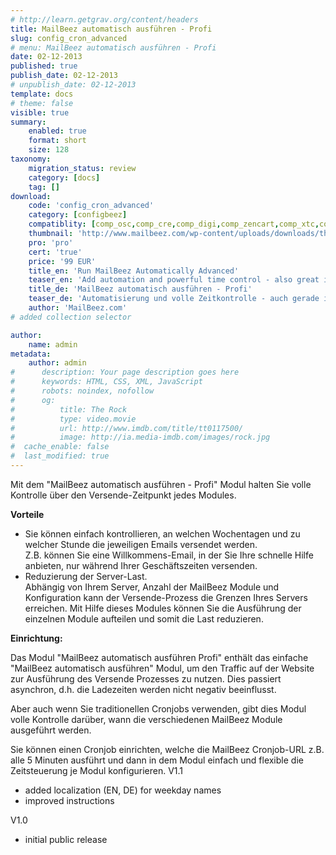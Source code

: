 ```yaml
---
# http://learn.getgrav.org/content/headers
title: MailBeez automatisch ausführen - Profi
slug: config_cron_advanced
# menu: MailBeez automatisch ausführen - Profi
date: 02-12-2013
published: true
publish_date: 02-12-2013
# unpublish_date: 02-12-2013
template: docs
# theme: false
visible: true
summary:
    enabled: true
    format: short
    size: 128
taxonomy:
    migration_status: review
    category: [docs]
    tag: []
download:
    code: 'config_cron_advanced'
    category: [configbeez]
    compatiblity: [comp_osc,comp_cre,comp_digi,comp_zencart,comp_xtc,comp_gambio]
    thumbnail: 'http://www.mailbeez.com/wp-content/uploads/downloads/thumbnails/2013/12/icon_cron_64.png'
    pro: 'pro'
    cert: 'true'
    price: '99 EUR'
    title_en: 'Run MailBeez Automatically Advanced'
    teaser_en: 'Add automation and powerful time control - also great in combination with traditional cronjobs'
    title_de: 'MailBeez automatisch ausführen - Profi'
    teaser_de: 'Automatisierung und volle Zeitkontrolle - auch gerade in Kombination mit traditionellen Cronjobs'
    author: 'MailBeez.com'
# added collection selector

author:
    name: admin
metadata:
    author: admin
#      description: Your page description goes here
#      keywords: HTML, CSS, XML, JavaScript
#      robots: noindex, nofollow
#      og:
#          title: The Rock
#          type: video.movie
#          url: http://www.imdb.com/title/tt0117500/
#          image: http://ia.media-imdb.com/images/rock.jpg
#  cache_enable: false
#  last_modified: true
---
```


Mit dem "MailBeez automatisch ausführen - Profi" Modul halten Sie volle Kontrolle über den Versende-Zeitpunkt jedes Modules.

**Vorteile**

- Sie können einfach kontrollieren, an welchen Wochentagen und zu welcher Stunde die jeweiligen Emails versendet werden.  
Z.B. können Sie eine Willkommens-Email, in der Sie Ihre schnelle Hilfe anbieten, nur während Ihrer Geschäftszeiten versenden.
- Reduzierung der Server-Last.  
Abhängig von Ihrem Server, Anzahl der MailBeez Module und Konfiguration kann der Versende-Prozess die Grenzen Ihres Servers erreichen. Mit Hilfe dieses Modules können Sie die Ausführung der einzelnen Module aufteilen und somit die Last reduzieren.



**Einrichtung:**

Das Modul "MailBeez automatisch ausführen Profi" enthält das einfache "MailBeez automatisch ausführen" Modul, um den Traffic auf der Website zur Ausführung des Versende Prozesses zu nutzen. Dies passiert asynchron, d.h. die Ladezeiten werden nicht negativ beeinflusst.

Aber auch wenn Sie traditionellen Cronjobs verwenden, gibt dies Modul volle Kontrolle darüber, wann die verschiedenen MailBeez Module ausgeführt werden.

Sie können einen Cronjob einrichten, welche die MailBeez Cronjob-URL z.B. alle 5 Minuten ausführt und dann in dem Modul einfach und flexible die Zeitsteuerung je Modul konfigurieren.
V1.1
- added localization (EN, DE) for weekday names
- improved instructions

V1.0
- initial public release